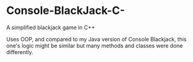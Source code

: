 # Console-BlackJack-C-
A simplified blackjack game in C++

Uses OOP, and compared to my Java version of Console Blackjack, this one's logic 
might be similar but many methods and classes were done differently.

